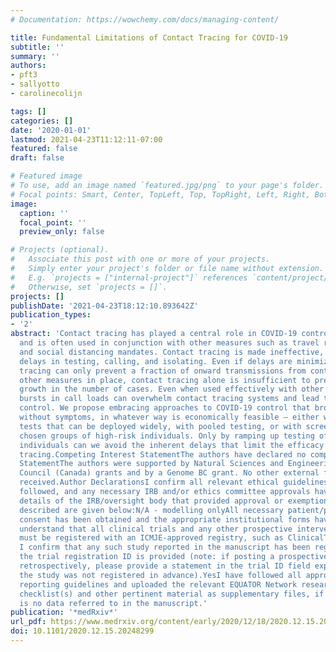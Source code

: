 ```yaml
---
# Documentation: https://wowchemy.com/docs/managing-content/

title: Fundamental Limitations of Contact Tracing for COVID-19
subtitle: ''
summary: ''
authors:
- pft3
- sallyotto
- carolinecolijn

tags: []
categories: []
date: '2020-01-01'
lastmod: 2021-04-23T11:12:11-07:00
featured: false
draft: false

# Featured image
# To use, add an image named `featured.jpg/png` to your page's folder.
# Focal points: Smart, Center, TopLeft, Top, TopRight, Left, Right, BottomLeft, Bottom, BottomRight.
image:
  caption: ''
  focal_point: ''
  preview_only: false

# Projects (optional).
#   Associate this post with one or more of your projects.
#   Simply enter your project's folder or file name without extension.
#   E.g. `projects = ["internal-project"]` references `content/project/deep-learning/index.md`.
#   Otherwise, set `projects = []`.
projects: []
publishDate: '2021-04-23T18:12:10.893642Z'
publication_types:
- '2'
abstract: 'Contact tracing has played a central role in COVID-19 control in many jurisdictions
  and is often used in conjunction with other measures such as travel restrictions
  and social distancing mandates. Contact tracing is made ineffective, however, by
  delays in testing, calling, and isolating. Even if delays are minimized, contact
  tracing can only prevent a fraction of onward transmissions from contacts. Without
  other measures in place, contact tracing alone is insufficient to prevent exponential
  growth in the number of cases. Even when used effectively with other measures, occasional
  bursts in call loads can overwhelm contact tracing systems and lead to a loss of
  control. We propose embracing approaches to COVID-19 control that broadly test individuals
  without symptoms, in whatever way is economically feasible – either with fast cheap
  tests that can be deployed widely, with pooled testing, or with screening of judiciously
  chosen groups of high-risk individuals. Only by ramping up testing of asymptomatic
  individuals can we avoid the inherent delays that limit the efficacy of contact
  tracing.Competing Interest StatementThe authors have declared no competing interest.Funding
  StatementThe authors were supported by Natural Sciences and Engineering Research
  Council (Canada) grants and by a Genome BC grant. No other external funding was
  received.Author DeclarationsI confirm all relevant ethical guidelines have been
  followed, and any necessary IRB and/or ethics committee approvals have been obtained.YesThe
  details of the IRB/oversight body that provided approval or exemption for the research
  described are given below:N/A - modelling onlyAll necessary patient/participant
  consent has been obtained and the appropriate institutional forms have been archived.YesI
  understand that all clinical trials and any other prospective interventional studies
  must be registered with an ICMJE-approved registry, such as ClinicalTrials.gov.
  I confirm that any such study reported in the manuscript has been registered and
  the trial registration ID is provided (note: if posting a prospective study registered
  retrospectively, please provide a statement in the trial ID field explaining why
  the study was not registered in advance).YesI have followed all appropriate research
  reporting guidelines and uploaded the relevant EQUATOR Network research reporting
  checklist(s) and other pertinent material as supplementary files, if applicable.YesThere
  is no data referred to in the manuscript.'
publication: '*medRxiv*'
url_pdf: https://www.medrxiv.org/content/early/2020/12/18/2020.12.15.20248299
doi: 10.1101/2020.12.15.20248299
---
```

